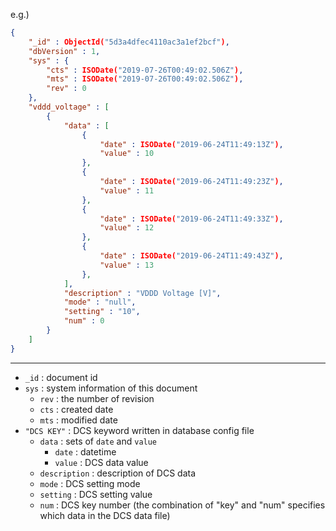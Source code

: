 e.g.) 
```json
{
	"_id" : ObjectId("5d3a4dfec4110ac3a1ef2bcf"),
	"dbVersion" : 1,
	"sys" : {
		"cts" : ISODate("2019-07-26T00:49:02.506Z"),
		"mts" : ISODate("2019-07-26T00:49:02.506Z"),
		"rev" : 0
	},
	"vddd_voltage" : [
		{
			"data" : [
				{
					"date" : ISODate("2019-06-24T11:49:13Z"),
					"value" : 10
				},
				{
					"date" : ISODate("2019-06-24T11:49:23Z"),
					"value" : 11
				},
				{
					"date" : ISODate("2019-06-24T11:49:33Z"),
					"value" : 12
				},
				{
					"date" : ISODate("2019-06-24T11:49:43Z"),
					"value" : 13
				},
			],
			"description" : "VDDD Voltage [V]",
			"mode" : "null",
			"setting" : "10",
			"num" : 0
		}
	]
}
```

---

* `_id` : document id
* `sys` : system information of this document
  * `rev` : the number of revision
  * `cts` : created date
  * `mts` : modified date
* `"DCS KEY"` : DCS keyword written in database config file
  * `data` : sets of `date` and `value`
    * `date` : datetime
    * `value` : DCS data value
  * `description` : description of DCS data
  * `mode` : DCS setting mode
  * `setting` : DCS setting value
  * `num` : DCS key number (the combination of "key" and "num" specifies which data in the DCS data file)
